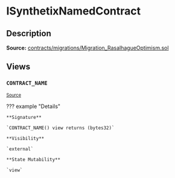 # ISynthetixNamedContract

## Description

**Source:** [contracts/migrations/Migration_RasalhagueOptimism.sol](https://github.com/Synthetixio/synthetix/tree/v2.71.0/contracts/migrations/Migration_RasalhagueOptimism.sol)

## Views

### `CONTRACT_NAME`

<sub>[Source](https://github.com/Synthetixio/synthetix/tree/v2.71.0/contracts/migrations/Migration_RasalhagueOptimism.sol#L11)</sub>

??? example "Details"

    **Signature**

    `CONTRACT_NAME() view returns (bytes32)`

    **Visibility**

    `external`

    **State Mutability**

    `view`
